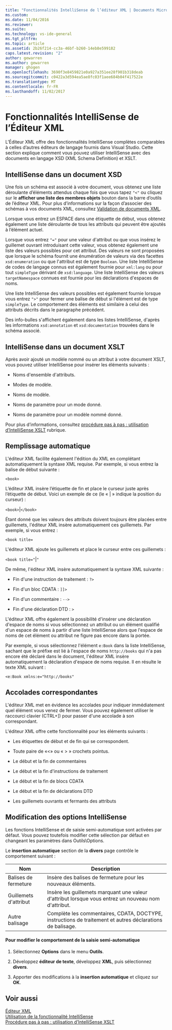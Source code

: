 ```yaml
---
title: "Fonctionnalités IntelliSense de l’éditeur XML | Documents Microsoft"
ms.custom: 
ms.date: 11/04/2016
ms.reviewer: 
ms.suite: 
ms.technology: vs-ide-general
ms.tgt_pltfrm: 
ms.topic: article
ms.assetid: 2b26f214-cc3a-46bf-b260-14eb8e599182
caps.latest.revision: "2"
author: gewarren
ms.author: gewarren
manager: ghogen
ms.openlocfilehash: 3690f3e8459821e0a927a351ee28f901b318deab
ms.sourcegitcommit: c0422a3d594ea5ae8fc03f1aee684b04f417522e
ms.translationtype: MT
ms.contentlocale: fr-FR
ms.lasthandoff: 11/02/2017
---
```

# <a name="xml-editor-intellisense-features"></a>Fonctionnalités IntelliSense de l’Éditeur XML
L’Éditeur XML offre des fonctionnalités IntelliSense complètes comparables à celles d’autres éditeurs de langage fournis dans Visual Studio. Cette section explique comment vous pouvez utiliser IntelliSense avec des documents en langage XSD (XML Schema Definition) et XSLT.  
  
## <a name="intellisense-in-an-xsd-document"></a>IntelliSense dans un document XSD  
 Une fois un schéma est associé à votre document, vous obtenez une liste déroulante d’éléments attendus chaque fois que vous tapez `"<"` ou cliquez sur le **afficher une liste des membres objets** bouton dans la barre d’outils de l’éditeur XML. Pour plus d’informations sur la façon d’associer des schémas à vos documents XML, consultez [Validation de documents XML](../xml-tools/xml-document-validation.md).  
  
 Lorsque vous entrez un ESPACE dans une étiquette de début, vous obtenez également une liste déroulante de tous les attributs qui peuvent être ajoutés à l’élément actuel.  
  
 Lorsque vous entrez `"="` pour une valeur d'attribut ou que vous insérez le guillemet ouvrant introduisant cette valeur, vous obtenez également une liste des valeurs possibles pour cet attribut. Des valeurs ne sont proposées que lorsque le schéma fournit une énumération de valeurs via des facettes `xsd:enumeration` ou que l'attribut est de type `Boolean`. Une liste IntelliSense de codes de langage connus est également fournie pour `xml:lang` ou pour tout `simpleType` dérivant de `xsd:language`. Une liste IntelliSense des valeurs `targetNamespace` connues est fournie pour les déclarations d'espaces de noms.  
  
 Une liste IntelliSense des valeurs possibles est également fournie lorsque vous entrez `">"` pour fermer une balise de début si l'élément est de type `simpleType`. Le comportement des éléments est similaire à celui des attributs décrits dans le paragraphe précédent.  
  
 Des info-bulles s'affichent également dans les listes IntelliSense, d'après les informations `xsd:annotation` et `xsd:documentation` trouvées dans le schéma associé.  
  
## <a name="intellisense-in-an-xslt-document"></a>IntelliSense dans un document XSLT  
 Après avoir ajouté un modèle nommé ou un attribut à votre document XSLT, vous pouvez utiliser IntelliSense pour insérer les éléments suivants :  
  
-   Noms d'ensemble d'attributs.  
  
-   Modes de modèle.  
  
-   Noms de modèle.  
  
-   Noms de paramètre pour un mode donné.  
  
-   Noms de paramètre pour un modèle nommé donné.  
  
Pour plus d’informations, consultez [procédure pas à pas : utilisation d’IntelliSense XSLT](../xml-tools/walkthrough-using-xslt-intellisense.md) rubrique.  
  
## <a name="auto-completion"></a>Remplissage automatique  
 L'éditeur XML facilite également l'édition du XML en complétant automatiquement la syntaxe XML requise. Par exemple, si vous entrez la balise de début suivante :  
  
 `<book>`  
  
 L’éditeur XML insère l’étiquette de fin et place le curseur juste après l’étiquette de début. Voici un exemple de ce (le « &#124; » indique la position du curseur) :  
  
 `<book>`&#124;`</book>`  
  
 Étant donné que les valeurs des attributs doivent toujours être placées entre guillemets, l'éditeur XML insère automatiquement ces guillemets. Par exemple, si vous entrez :  
  
 `<book title=`  
  
 L'éditeur XML ajoute les guillemets et place le curseur entre ces guillemets :  
  
 `<book title="`&#124;`"`  
  
 De même, l'éditeur XML insère automatiquement la syntaxe XML suivante :  
  
-   Fin d'une instruction de traitement : `?>`  
  
-   Fin d'un bloc CDATA : `]]>`  
  
-   Fin d'un commentaire : `-->`  
  
-   Fin d'une déclaration DTD : `>`  
  
L'éditeur XML offre également la possibilité d'insérer une déclaration d'espace de noms si vous sélectionnez un attribut ou un élément qualifié d'un espace de noms à partir d'une liste IntelliSense alors que l'espace de noms de cet élément ou attribut ne figure pas encore dans la portée.  
  
Par exemple, si vous sélectionnez l'élément `e:Book` dans la liste IntelliSense, sachant que le préfixe est lié à l'espace de noms `http://books` qui n'a pas encore été déclaré dans le document, l'éditeur XML insère automatiquement la déclaration d'espace de noms requise. Il en résulte le texte XML suivant :  
  
`<e:Book xmlns:e="http://books"`  
  
## <a name="brace-matching"></a>Accolades correspondantes  
 L'éditeur XML met en évidence les accolades pour indiquer immédiatement quel élément vous venez de fermer. Vous pouvez également utiliser le raccourci clavier (CTRL+]) pour passer d'une accolade à son correspondant.  
  
 L'éditeur XML offre cette fonctionnalité pour les éléments suivants :  
  
-   Les étiquettes de début et de fin qui se correspondent.  
  
-   Toute paire de «\<» ou « > » crochets pointus.  
  
-   Le début et la fin de commentaires  
  
-   Le début et la fin d'instructions de traitement  
  
-   Le début et la fin de blocs CDATA  
  
-   Le début et la fin de déclarations DTD  
  
-   Les guillemets ouvrants et fermants des attributs  
  
## <a name="modifying-the-intellisense-options"></a>Modification des options IntelliSense  
 Les fonctions IntelliSense et de saisie semi-automatique sont activées par défaut. Vous pouvez toutefois modifier cette sélection par défaut en changeant les paramètres dans Outils\Options.  
  
 Le **insertion automatique** section de la **divers** page contrôle le comportement suivant :  
  
|Nom|Description|  
|----------|-----------------|  
|Balises de fermeture|Insère des balises de fermeture pour les nouveaux éléments.|  
|Guillemets d'attribut|Insère les guillemets marquant une valeur d'attribut lorsque vous entrez un nouveau nom d'attribut.|  
|Autre balisage|Complète les commentaires, CDATA, DOCTYPE, instructions de traitement et autres déclarations de balisage.|  
  
#### <a name="to-change-the-auto-completion-behavior"></a>Pour modifier le comportement de la saisie semi-automatique  
  
1.  Sélectionnez **Options** dans le menu **Outils**.  
  
2.  Développez **éditeur de texte**, développez **XML**, puis sélectionnez **divers**.  
  
3.  Apporter des modifications à la **insertion automatique** et cliquez sur **OK**.  
  
## <a name="see-also"></a>Voir aussi  
 [Éditeur XML](../xml-tools/xml-editor.md)   
 [Utilisation de la fonctionnalité IntelliSense](../ide/using-intellisense.md)   
 [Procédure pas à pas : utilisation d’IntelliSense XSLT](../xml-tools/walkthrough-using-xslt-intellisense.md)